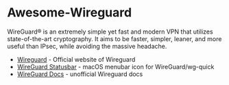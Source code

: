# Awesome-Wireguard

WireGuard® is an extremely simple yet fast and modern VPN that utilizes state-of-the-art cryptography. It aims to be faster, simpler, leaner, and more useful than IPsec, while avoiding the massive headache.

<!-- BEGIN LIST -->

- [Wireguard](https://www.wireguard.com/) - Official website of Wireguard
- [WireGuard Statusbar](https://github.com/aequitas/macos-menubar-wireguard) - macOS menubar icon for WireGuard/wg-quick
- [WireGuard Docs](https://github.com/pirate/wireguard-docs) - unofficial Wireguard docs
